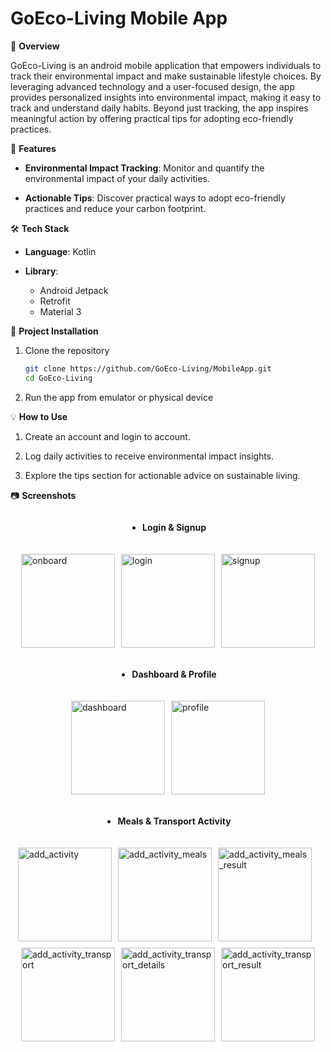 # GoEco-Living Mobile App
📱 **Overview**

GoEco-Living is an android mobile application that empowers individuals to track their environmental impact and make sustainable lifestyle choices. By leveraging advanced technology and a user-focused design, the app provides personalized insights into environmental impact, making it easy to track and understand daily habits. Beyond just tracking, the app inspires meaningful action by offering practical tips for adopting eco-friendly practices.

🚀 **Features**

* **Environmental Impact Tracking**: Monitor and quantify the environmental impact of your daily activities.

* **Actionable Tips**: Discover practical ways to adopt eco-friendly practices and reduce your carbon footprint.

🛠 **Tech Stack**

* **Language**: Kotlin

* **Library**:
  *  Android Jetpack
  *  Retrofit
  *  Material 3

📖 **Project Installation**

1. Clone the repository

   ```sh
   git clone https://github.com/GoEco-Living/MobileApp.git
   cd GoEco-Living
   ```
2. Run the app from emulator or physical device

💡 **How to Use**

1. Create an account and login to account.

2. Log daily activities to receive environmental impact insights.

3. Explore the tips section for actionable advice on sustainable living.

📷 **Screenshots**

<div style="display: flex; flex-direction: column; align-items: center; gap: 20px;">
  <ul style="list-style-type: disc; padding-left: 20px; text-align: center;">
    <li><b>Login & Signup</b></li>
  </ul>
  <div style="display: flex; justify-content: center; gap: 10px;">
    <img src="https://github.com/user-attachments/assets/0d90cdb9-c99d-4360-a648-d54a48d13e06" width="150" title="onboard" />
    <img src="https://github.com/user-attachments/assets/91bb8f1c-43f4-4ef3-ad32-4c3c9218f73d" width="150" alt="login" />
    <img src="https://github.com/user-attachments/assets/88fd6dab-69fa-424d-aa97-3071525b445d" width="150" alt="signup" />
  </div>

  <ul style="list-style-type: disc; padding-left: 20px; text-align: center;">
    <li><b>Dashboard & Profile</b></li>
  </ul>
  <div style="display: flex; justify-content: center; gap: 10px;">
    <img src="https://github.com/user-attachments/assets/5c38912d-e072-4025-9978-61a4e1e25504" width="150" alt="dashboard" />
    <img src="https://github.com/user-attachments/assets/aa4d4a31-66ed-4d46-9d52-619088e26a15" width="150" alt="profile" />
  </div>

  <ul style="list-style-type: disc; padding-left: 20px; text-align: center;">
    <li><b>Meals & Transport Activity</b></li>
  </ul>
  <div style="display: flex; justify-content: center; gap: 10px; flex-wrap: wrap;">
    <img src="https://github.com/user-attachments/assets/ef411c75-153f-426b-ac61-67d2d4576d82" width="150" alt="add_activity" />
    <img src="https://github.com/user-attachments/assets/6fd702ca-a269-465a-9c20-61e41f57a9cb" width="150" alt="add_activity_meals" />
    <img src="https://github.com/user-attachments/assets/10b8cf87-0943-4586-84e7-3dbb31e1de74" width="150" alt="add_activity_meals_result" />
    <br/>
    <img src="https://github.com/user-attachments/assets/cbd62014-080b-48dc-b293-77dedda7bd09" width="150" alt="add_activity_transport" />
    <img src="https://github.com/user-attachments/assets/c86c9f71-1809-4278-8294-8923e18800e5" width="150" alt="add_activity_transport_details" />
    <img src="https://github.com/user-attachments/assets/5daf7706-33fe-47c7-aea2-c56703258f89" width="150" alt="add_activity_transport_result" />
  </div>
</div>
